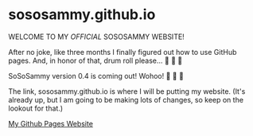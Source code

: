 # sososammy.github.io
WELCOME TO MY *OFFICIAL* SOSOSAMMY WEBSITE!

After no joke, like three months I finally figured out how to use GitHub pages. And, in honor of that, drum roll please... 🥁 🥁 🥁

SoSoSammy version 0.4 is coming out! Wohoo! 🎊 🥳 🎊

The link, sososammy.github.io is where I will be putting my website. (It's already up, but I am going to be making lots of changes, so keep on the lookout for that.)

[My Github Pages Website](https://sososammy.github.io)
